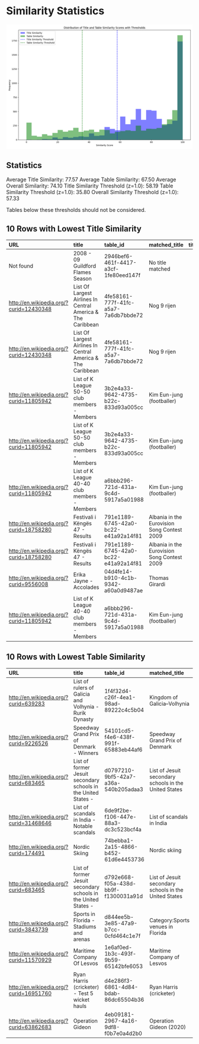 # Similarity Statistics

![Similarity Plot](similarity_plot.png)

## Statistics

Average Title Similarity: 77.57
Average Table Similarity: 67.50
Average Overall Similarity: 74.10
Title Similarity Threshold (z=1.0): 58.19
Table Similarity Threshold (z=1.0): 35.80
Overall Similarity Threshold (z=1.0): 57.33

Tables below these thresholds should not be considered.

## 10 Rows with Lowest Title Similarity

| URL                                     | title                                                       | table_id                             | matched_title                               |   title_similarity |   table_similarity |   overall_similarity |
|:----------------------------------------|:------------------------------------------------------------|:-------------------------------------|:--------------------------------------------|-------------------:|-------------------:|---------------------:|
| Not found                               | 2008 - 09 Guildford Flames Season                           | 2946bef6-461f-4417-a3cf-1fe80eed147f | No title matched                            |                  0 |                  0 |                    0 |
| http://en.wikipedia.org/?curid=12430348 | List Of Largest Airlines In Central America & The Caribbean | 4fe58161-777f-41fc-a5a7-7a6db7bbde72 | Nog 9 rijen                                 |                  9 |                 13 |                   10 |
| http://en.wikipedia.org/?curid=12430348 | List Of Largest Airlines In Central America & The Caribbean | 4fe58161-777f-41fc-a5a7-7a6db7bbde72 | Nog 9 rijen                                 |                  9 |                 13 |                   10 |
| http://en.wikipedia.org/?curid=11805942 | List of K League 50-50 club members - Members               | 3b2e4a33-9642-4735-b22c-833d93a005cc | Kim Eun-jung (footballer)                   |                 11 |                 28 |                   16 |
| http://en.wikipedia.org/?curid=11805942 | List of K League 50-50 club members - Members               | 3b2e4a33-9642-4735-b22c-833d93a005cc | Kim Eun-jung (footballer)                   |                 11 |                 28 |                   16 |
| http://en.wikipedia.org/?curid=11805942 | List of K League 40-40 club members - Members               | a6bbb296-721d-431a-9c4d-5917a5a01988 | Kim Eun-jung (footballer)                   |                 11 |                 32 |                   17 |
| http://en.wikipedia.org/?curid=18758280 | Festivali i Këngës 47 - Results                             | 791e1189-6745-42a0-bc22-e41a92a14f81 | Albania in the Eurovision Song Contest 2009 |                 11 |                 71 |                   29 |
| http://en.wikipedia.org/?curid=18758280 | Festivali i Këngës 47 - Results                             | 791e1189-6745-42a0-bc22-e41a92a14f81 | Albania in the Eurovision Song Contest 2009 |                 11 |                 71 |                   29 |
| http://en.wikipedia.org/?curid=9556008  | Erika Jayne - Accolades                                     | 04d4fe14-b910-4c1b-9342-a60a0d9487ae | Thomas Girardi                              |                 11 |                  0 |                    7 |
| http://en.wikipedia.org/?curid=11805942 | List of K League 40-40 club members - Members               | a6bbb296-721d-431a-9c4d-5917a5a01988 | Kim Eun-jung (footballer)                   |                 11 |                 32 |                   17 |

## 10 Rows with Lowest Table Similarity

| URL                                     | title                                                          | table_id                             | matched_title                                         |   title_similarity |   table_similarity |   overall_similarity |
|:----------------------------------------|:---------------------------------------------------------------|:-------------------------------------|:------------------------------------------------------|-------------------:|-------------------:|---------------------:|
| http://en.wikipedia.org/?curid=639283   | List of rulers of Galicia and Volhynia - Rurik Dynasty         | 1f4f32d4-c26f-4ea1-98ad-89222c4c5b04 | Kingdom of Galicia–Volhynia                           |                 52 |                  0 |                   36 |
| http://en.wikipedia.org/?curid=9226526  | Speedway Grand Prix of Denmark - Winners                       | 54101cd5-f4e6-438f-991f-65883eb44af6 | Speedway Grand Prix of Denmark                        |                 86 |                  0 |                   60 |
| http://en.wikipedia.org/?curid=683465   | List of former Jesuit secondary schools in the United States - | d0797210-9bf5-42a7-a36a-540b205adaa3 | List of Jesuit secondary schools in the United States |                 91 |                  0 |                   63 |
| http://en.wikipedia.org/?curid=31468646 | List of scandals in India - Notable scandals                   | 6de9f2be-f106-447e-88a3-dc3c523bcf4a | List of scandals in India                             |                 72 |                  0 |                   50 |
| http://en.wikipedia.org/?curid=174491   | Nordic Skiing                                                  | 74bebba1-2a15-4866-b452-61d6e4453736 | Nordic skiing                                         |                100 |                  0 |                   70 |
| http://en.wikipedia.org/?curid=683465   | List of former Jesuit secondary schools in the United States - | d792e668-f05a-438d-bb9f-f1300031a91d | List of Jesuit secondary schools in the United States |                 91 |                  0 |                   63 |
| http://en.wikipedia.org/?curid=3843739  | Sports in Florida - Stadiums and arenas                        | d844ee5b-3e85-47a9-b7cc-0cfd464c1e7f | Category:Sports venues in Florida                     |                 47 |                  0 |                   32 |
| http://en.wikipedia.org/?curid=11570929 | Maritime Company Of Lesvos                                     | 1e6af0ed-1b3c-493f-9b59-65142bfe6053 | Maritime Company of Lesvos                            |                100 |                  0 |                   70 |
| http://en.wikipedia.org/?curid=16951760 | Ryan Harris (cricketer) - Test 5 wicket hauls                  | d4e286f3-6861-4d84-bdab-86dc65504b36 | Ryan Harris (cricketer)                               |                 68 |                  0 |                   47 |
| http://en.wikipedia.org/?curid=63862683 | Operation Gideon                                               | 4eb09181-2967-4a16-9df8-f0b7e0a4d2b0 | Operation Gideon (2020)                               |                 82 |                  0 |                   57 |